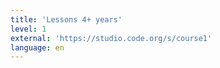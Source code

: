 ```yaml
---
title: 'Lessons 4+ years'
level: 1
external: 'https://studio.code.org/s/course1'
language: en
---
```

